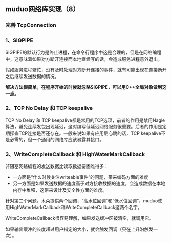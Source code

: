## muduo网络库实现（8）

### 完善 TcpConnection

### 1、SIGPIPE

SIGPIPE的默认行为是终止进程，在命令行程序中这是合理的，但是在网络编程中，这意味着如果对方断开连接而本地继续写的话，会造成服务进程意外退出。

假如服务进程繁忙，没有及时处理对方断开连接的事件，就有可能出现在连接断开之后继续发送数据的情况。

**解决方法很简单，在程序开始的时候就忽略SIGPIPE，可以用C++全局对象做到这一点。**

### 2、TCP No Delay 和 TCP keepalive

TCP No Delay 和 TCP keepalive都是常用的TCP选项，前者的作用是禁用Nagle算法，避免连续发包出现延迟，这对编写低延迟网络服务很重要。后者的作用是定期探查TCP连接是否还存在。一般来说如果有应用层心跳的话，TCP keepalive不是必需的，但一个通用的网络库应该暴露其接口。

### 3、WriteCompleteCallback 和 HighWaterMarkCallback

非阻塞网络编程的发送数据比读取数据要困难得多：

* 一方面是“什么时候关注writeable事件”的问题，带来编码方面的难度
* 另一方面是如果发送数据的速度高于对方接收数据的速度，会造成数据在本地内存中堆积，这带来设计及安全性方面的难度。

针对第二个问题，木朵提供两个回调，“高水位回调”和“低水位回调”，muduo使用HighWaterMarkCallback和WriteCompleteCallback这两个名字。

WriteCompleteCallback很容易理解，如果发送缓冲区被清空，就调用它。

如果输出缓冲的长度超过用户指定的大小，就会触发回调（只在上升沿触发一次）。